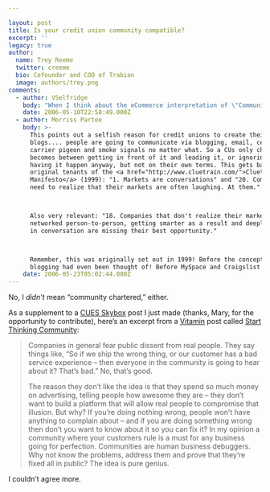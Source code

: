 ```yaml
---

layout: post
title: Is your credit union community compatible?
excerpt: ''
legacy: true
author:
  name: Trey Reeme
  twitter: creeme
  bio: Cofounder and COO of Trabian
  image: authors/trey.png
comments:
  - author: VSelfridge
    body: "When I think about the eCommerce interpretation of \"Community,\" there are three types of interaction we can offer our members: Credit Union to Member; Member to Credit Union; and Member to Member.\r\n\r\nI think that CUs have jumped on the 'Credit Union to Member' interactions, creating targeted electronic communications and other features that members can opt-in to, allowing the Credit Union to give members value (passively?). \r\n\r\nI love the bit from the Vitamin post about \"Communities are human business debuggers.\" I believe the online opportunity credit unions have today is to harness the power that our members have to give our organization value - in a low cost (to the member and the CU), and \"active\" way. Let's get our members to interact with us via blogs, online survey tools, email, and whatever else we can think of - to keep the feedback coming, and keep our organizations evolving toward \"perfect.\"   \r\n"
    date: 2006-05-10T22:58:49.000Z
  - author: Morriss Partee
    body: >-
      This points out a selfish reason for credit unions to create their own
      blogs.... people are going to communicate via blogging, email, cell phone,
      carrier pigeon and smoke signals no matter what. So a CUs only choice
      becomes between getting in front of it and leading it, or ignoring it and
      having it happen anyway, but not on their own terms. This gets back to the
      original tenants of the <a href="http://www.cluetrain.com/">Cluetrain
      Manifesto</a> (1999): "1. Markets are conversations" and "20. Companies
      need to realize that their markets are often laughing. At them."



      Also very relevant: "18. Companies that don't realize their markets are now
      networked person-to-person, getting smarter as a result and deeply joined
      in conversation are missing their best opportunity."



      Remember, this was originally set out in 1999! Before the concept of
      blogging had even been thought of! Before MySpace and Craigslist existed!
    date: 2006-05-23T05:02:44.000Z
---
```


<p>No, I <em>didn&#8217;t</em> mean &#8220;community chartered,&#8221; either.</p>
<p>As a supplement to a <a href="http://cuesskybox.typepad.com/skybox/2006/05/why_dont_credit.html"><span class="caps">CUES</span> Skybox</a> post I just made (thanks, Mary, for the opportunity to contribute), here&#8217;s an excerpt from a <a href="http://www.thinkvitamin.com">Vitamin</a> post called <a href="http://www.thinkvitamin.com/features/biz/communities_good_evil">Start Thinking Community</a>:</p>
<blockquote><p>Companies in general fear public dissent from real people. They say things like, &#8220;So if we ship the wrong thing, or our customer has a bad service experience &#8211; then everyone in the community is going to hear about it? That’s bad.&#8221; No, that’s good.</p><p>The reason they don’t like the idea is that they spend so much money on advertising, telling people how awesome they are &#8211; they don’t want to build a platform that will allow real people to compromise that illusion. But why? If you’re doing nothing wrong, people won’t have anything to complain about &#8211; and if you are doing something wrong then don’t you want to know about it so you can fix it? In my opinion a community where your customers rule is a must for any business going for perfection. Communities are human business debuggers. Why not know the problems, address them and prove that they’re fixed all in public? The idea is pure genius.</blockquote>
<p>I couldn&#8217;t agree more.</p>